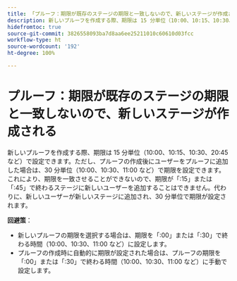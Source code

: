 ```yaml
---
title: 「プルーフ：期限が既存のステージの期限と一致しないので、新しいステージが作成される」
description: 新しいプルーフを作成する際、期限は 15 分単位（10:00、10:15、10:30、20:45 など）で設定できます。ただし、プルーフの作成後にユーザーをプルーフに追加した場合は、30 分単位（10:00、10:30、11:00 など）で期限を設定できます。
hidefromtoc: true
source-git-commit: 3826558093ba7d8aa6ee25211010c60610d03fcc
workflow-type: ht
source-wordcount: '192'
ht-degree: 100%

---
```


# プルーフ：期限が既存のステージの期限と一致しないので、新しいステージが作成される

新しいプルーフを作成する際、期限は 15 分単位（10:00、10:15、10:30、20:45 など）で設定できます。ただし、プルーフの作成後にユーザーをプルーフに追加した場合は、30 分単位（10:00、10:30、11:00 など）で期限を設定できます。これにより、期限を一致させることができないので、期限が「:15」または「:45」で終わるステージに新しいユーザーを追加することはできません。代わりに、新しいユーザーが新しいステージに追加され、30 分単位で期限が設定されます。

**回避策**：

* 新しいプルーフの期限を選択する場合は、期限を「:00」または「:30」で終わる時間（10:00、10:30、11:00 など）に設定します。
* プルーフの作成時に自動的に期限が設定された場合は、プルーフの期限を「:00」または「:30」で終わる時間（10:00、10:30、11:00 など）に手動で設定します。
